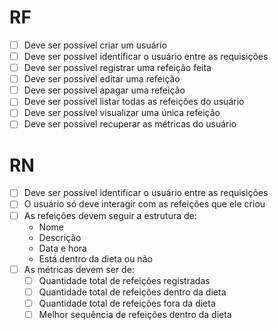 # RF

- [ ] Deve ser possível criar um usuário
- [ ] Deve ser possível identificar o usuário entre as requisições
- [ ] Deve ser possível registrar uma refeição feita
- [ ] Deve ser possível editar uma refeição
- [ ] Deve ser possível apagar uma refeição
- [ ] Deve ser possível listar todas as refeições do usuário
- [ ] Deve ser possível visualizar uma única refeição
- [ ] Deve ser possível recuperar as métricas do usuário

# RN
- [ ] Deve ser possível identificar o usuário entre as requisições
- [ ] O usuário só deve interagir com as refeições que ele criou
- [ ] As refeições devem seguir a estrutura de:
   - Nome
   - Descrição
   - Data e hora
   - Está dentro da dieta ou não
- [ ] As métricas devem ser de:
   - [ ] Quantidade total de refeições registradas
   - [ ] Quantidade total de refeições dentro da dieta
   - [ ] Quantidade total de refeições fora da dieta
   - [ ] Melhor sequência de refeições dentro da dieta

